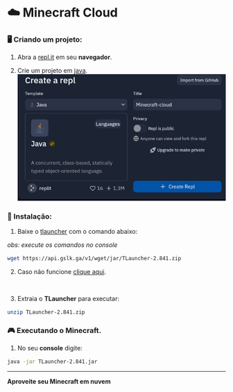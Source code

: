# ☁️ Minecraft Cloud

### 🖥️ Criando um projeto:

1) Abra a [repl.it](https://replit.com/) em seu **navegador**.

2) Crie um projeto em [java](java.com).
![](/imagem/img-1.png)

### 📃 Instalação:

1. Baixe o [tlauncher](https://tlauncher.org) com o comando abaixo:

*obs: execute os comandos no console*

```bash
wget https://api.gslk.ga/v1/wget/jar/TLauncher-2.841.zip
```

2. Caso não funcione [clique aqui](/launcher).


<Br>

3. Extraia o **TLauncher** para executar:

```bash
unzip TLauncher-2.841.zip
```

### 🎮 Executando o Minecraft.

1) No seu **console** digite:

```bash
java -jar TLauncher-2.841.jar
```

<hr>

**Aproveite seu Minecraft em nuvem**
